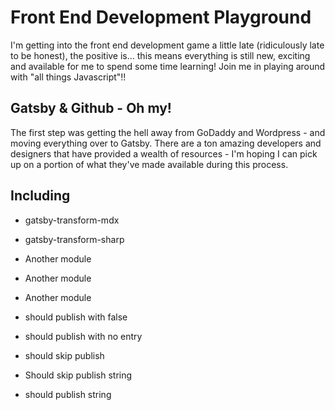 
# Front End Development Playground

I'm getting into the front end development game a little late (ridiculously late to be honest), the positive is... this means everything is still new, exciting and available for me to spend some time learning!  Join me in playing around with "all things Javascript"!!

## Gatsby & Github - Oh my!

The first step was getting the hell away from GoDaddy and Wordpress - and moving everything over to Gatsby.  There are a ton amazing developers and designers that have provided a wealth of resources - I'm hoping I can pick up on a portion of what they've made available during this process.

## Including

- gatsby-transform-mdx
- gatsby-transform-sharp
- Another module
- Another module
- Another module
- should publish with false
- should publish with no entry
- should skip publish

- Should skip publish string
- should publish string
